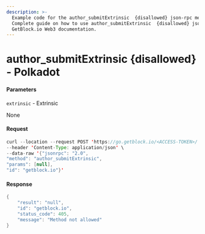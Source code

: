 ```yaml
---
description: >-
  Example code for the author_submitExtrinsic  {disallowed} json-rpc method.
  Сomplete guide on how to use author_submitExtrinsic  {disallowed} json-rpc in
  GetBlock.io Web3 documentation.
---
```


# author\_submitExtrinsic {disallowed} - Polkadot

#### Parameters

`extrinsic` - Extrinsic

None

#### Request

```java
curl --location --request POST 'https://go.getblock.io/<ACCESS-TOKEN>/' \
--header 'Content-Type: application/json' \
--data-raw '{"jsonrpc": "2.0",
"method": "author_submitExtrinsic",
"params": [null],
"id": "getblock.io"}'
```

#### Response

```java
{
    "result": "null",
    "id": "getblock.io",
    "status_code": 405,
    "message": "Method not allowed"
}
```
